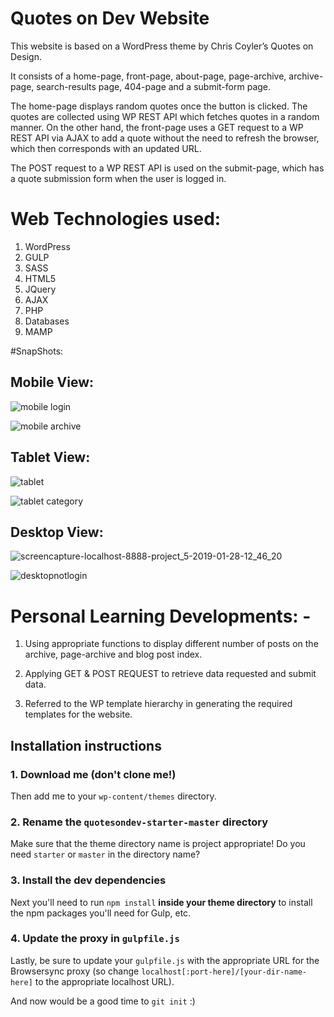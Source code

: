 
# Quotes on Dev Website

This website is based on a WordPress theme by Chris Coyler’s Quotes on Design.  

It consists of a home-page, front-page, about-page, page-archive, archive-page, search-results page, 404-page and a submit-form page.  

The home-page displays random quotes once the button is clicked. The quotes are collected using WP REST API which fetches quotes in a random manner.  On the other hand, the front-page uses a GET request to a WP REST API via AJAX to add a quote without the need to refresh the browser, which then corresponds with an updated URL. 

The POST request to a WP REST API is used on the submit-page, which has a quote submission form when the user is logged in.


# Web Technologies used: 

1.	WordPress
2.	GULP 
3.	SASS
4.	HTML5 
5.	JQuery
6.	AJAX
7.	PHP
8.	Databases
9.	MAMP

#SnapShots: 

## Mobile View: 

![mobile login](https://user-images.githubusercontent.com/43800526/51865138-600ace00-22fa-11e9-99dc-9bde13df2ad8.png)

![mobile archive](https://user-images.githubusercontent.com/43800526/51865144-6305be80-22fa-11e9-940c-5e2807417d51.png)


## Tablet View: 
![tablet](https://user-images.githubusercontent.com/43800526/51864992-18844200-22fa-11e9-92d6-7e1332404547.png)

![tablet category](https://user-images.githubusercontent.com/43800526/51864995-1c17c900-22fa-11e9-99e6-19d6c792ac79.png)

## Desktop View: 

![screencapture-localhost-8888-project_5-2019-01-28-12_46_20](https://user-images.githubusercontent.com/43800526/51865316-c1cb3800-22fa-11e9-9baf-b23419986b8c.png)


![desktopnotlogin](https://user-images.githubusercontent.com/43800526/51865227-95afb700-22fa-11e9-96da-5482801bb51f.png)




# Personal Learning Developments: - 

1.	Using appropriate functions to display different number of posts on the archive, page-archive and blog post index. 

2.	Applying GET & POST REQUEST to retrieve data requested and submit data. 

3.	Referred to the WP template hierarchy in generating the required templates for the website.




## Installation instructions

### 1. Download me (don't clone me!)

Then add me to your `wp-content/themes` directory.

### 2. Rename the `quotesondev-starter-master` directory

Make sure that the theme directory name is project appropriate! Do you need `starter` or `master` in the directory name?

### 3. Install the dev dependencies

Next you'll need to run `npm install` **inside your theme directory** to install the npm packages you'll need for Gulp, etc.

### 4. Update the proxy in `gulpfile.js`

Lastly, be sure to update your `gulpfile.js` with the appropriate URL for the Browsersync proxy (so change `localhost[:port-here]/[your-dir-name-here]` to the appropriate localhost URL).

And now would be a good time to `git init` :)
